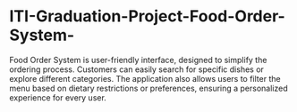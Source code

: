 # ITI-Graduation-Project-Food-Order-System-
Food Order System is user-friendly interface, designed to simplify the ordering process. Customers can easily search for specific dishes or explore different categories. The application also allows users to filter the menu based on dietary restrictions or preferences, ensuring a personalized experience for every user.
